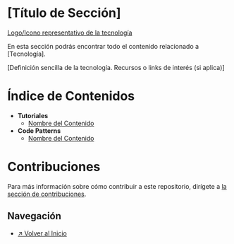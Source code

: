 # [Título de Sección]

[Logo/Icono representativo de la tecnología](Link_al_logo)

En esta sección podrás encontrar todo el contenido relacionado a [Tecnología].

[Definición sencilla de la tecnología. Recursos o links de interés (si aplica)]

# Índice de Contenidos

- **Tutoriales**
  - [Nombre del Contenido](Link_a_la_carpeta)
- **Code Patterns**
  - [Nombre del Contenido](Link_a_la_carpeta)

# Contribuciones

Para más información sobre cómo contribuir a este repositorio, dirígete a [la sección de contribuciones](../../docs/CONTRIBUITING.md).

## Navegación

- [↗ Volver al Inicio](../../README.md)
